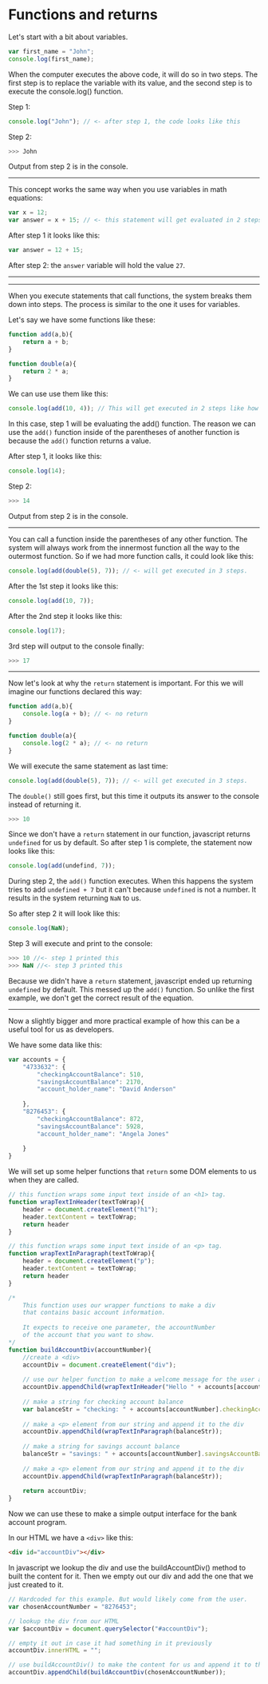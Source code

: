 # Functions and returns


Let's start with a bit about variables.

```javascript
var first_name = "John";
console.log(first_name);
```
When the computer executes the above code, it will do so in two steps. The first step is to replace the variable with its value, and the second step is to execute the console.log() function.

Step 1:

```javascript
console.log("John"); // <- after step 1, the code looks like this
```
Step 2:
```javascript
>>> John
```
Output from step 2 is in the console.

---

This concept works the same way when you use variables in math equations:

```javascript
var x = 12;
var answer = x + 15; // <- this statement will get evaluated in 2 steps
```
After step 1 it looks like this:
```javascript
var answer = 12 + 15; 
```
After step 2: the ```answer``` variable will hold the value ```27```.

---
---

When you execute statements that call functions, the system breaks them down into steps. The process is similar to the one it uses for variables.

Let's say we have some functions like these:

```javascript
function add(a,b){
	return a + b;
}

function double(a){
	return 2 * a;
}
```
We can use use them like this:
```javascript
console.log(add(10, 4)); // This will get executed in 2 steps like how the variables did.
```
In this case, step 1 will be evaluating the add() function. The reason we can use the ```add()``` function inside of the parentheses of another function is because the `add()` function returns a value.

After step 1, it looks like this:
```javascript
console.log(14);
```
Step 2:
```javascript
>>> 14
```
Output from step 2 is in the console.

---

You can call a function inside the parentheses of any other function. The system will always work from the innermost function all the way to the outermost function. So if we had more function calls, it could look like this:


```javascript
console.log(add(double(5), 7)); // <- will get executed in 3 steps.
```
After the 1st step  it looks like this:
```javascript
console.log(add(10, 7));
```
After the 2nd step  it looks like this:
```javascript
console.log(17); 
```
3rd step will output to the console finally:
```javascript
>>> 17
```

---

Now let's look at why the ```return``` statement is important. For this we will imagine our functions declared this way:
```javascript
function add(a,b){
	console.log(a + b); // <- no return
}

function double(a){
	console.log(2 * a); // <- no return
}
```
We will execute the same statement as last time:
```javascript
console.log(add(double(5), 7)); // <- will get executed in 3 steps.
```
The ```double()``` still goes first, but this time it outputs its answer to the console instead of returning it.
```javascript
>>> 10
```
Since we don't have a ```return``` statement in our function, javascript returns ```undefined``` for us by default. So after step 1 is complete, the statement now looks like this:

```javascript
console.log(add(undefind, 7)); 
```
During step 2, the ```add()``` function executes. When this happens the system tries to add ```undefined + 7``` but it can't because ```undefined``` is not a number. It results in the system returning ```NaN``` to us.

So after step 2 it will look like this:
```javascript
console.log(NaN);
```
Step 3 will execute and print to the console:
```javascript
>>> 10 //<- step 1 printed this
>>> NaN //<- step 3 printed this
```

Because we didn't have a ```return``` statement, javascript ended up returning ```undefined``` by default. This messed up the ```add()``` function. So unlike the first example, we don't get the correct result of the equation. 

---

Now a slightly bigger and more practical example of how this can be a useful tool for us as developers.

We have some data like this:
```javascript
var accounts = {
	"4733632": {
    	"checkingAccountBalance": 510,
        "savingsAccountBalance": 2170,
        "account_holder_name": "David Anderson"
        
    },
    "8276453": {
    	"checkingAccountBalance": 872,
        "savingsAccountBalance": 5928,
        "account_holder_name": "Angela Jones"
        
    }
}
```
We will set up some helper functions that `return` some DOM elements to us when they are called. 
```javascript
// this function wraps some input text inside of an <h1> tag.
function wrapTextInHeader(textToWrap){
	header = document.createElement("h1");
    header.textContent = textToWrap;
	return header
}

// this function wraps some input text inside of an <p> tag.
function wrapTextInParagraph(textToWrap){
	header = document.createElement("p");
    header.textContent = textToWrap;
	return header
}

/*
	This function uses our wrapper functions to make a div
	that contains basic account information.
	
	It expects to receive one parameter, the accountNumber
	of the account that you want to show.
*/
function buildAccountDiv(accountNumber){
	//create a <div>
	accountDiv = document.createElement("div");
	
	// use our helper function to make a welcome message for the user and append it to the div
	accountDiv.appendChild(wrapTextInHeader("Hello " + accounts[accountNumber].name));
	
	// make a string for checking account balance
	var balanceStr = "checking: " + accounts[accountNumber].checkingAccountBalance;
	
	// make a <p> element from our string and append it to the div
	accountDiv.appendChild(wrapTextInParagraph(balanceStr));
	
	// make a string for savings account balance
	balanceStr = "savings: " + accounts[accountNumber].savingsAccountBalance;
	
	// make a <p> element from our string and append it to the div
	accountDiv.appendChild(wrapTextInParagraph(balanceStr));
	
	return accountDiv;
}
```
Now we can use these to make a simple output interface for the bank account program.

In our HTML we have a `<div>` like this:
```html
<div id="accountDiv"></div>
```

In javascript we lookup the div and use the buildAccountDiv() method to built the content for it.
Then we empty out our div and add the one that we just created to it.
```javascript
// Hardcoded for this example. But would likely come from the user.
var chosenAccountNumber = "8276453";

// lookup the div from our HTML
var $accountDiv = document.querySelector("#accountDiv");

// empty it out in case it had something in it previously
accountDiv.innerHTML = "";

// use buildAccountDiv() to make the content for us and append it to the accountDiv in the HTML.
accountDiv.appendChild(buildAccountDiv(chosenAccountNumber));
```






